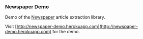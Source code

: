 ### Newspaper Demo

Demo of the [Newspaper](https://github.com/codelucas/newspaper) article extraction library.

Visit [http://newspaper-demo.herokuapp.com](http://newspaper-demo.herokuapp.com) for the demo.
